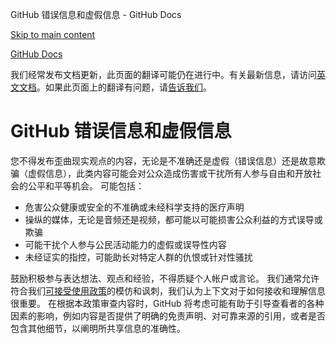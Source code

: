 GitHub 错误信息和虚假信息 - GitHub Docs

[Skip to main content](#main-content)

[](/cn)[GitHub Docs](/cn)

我们经常发布文档更新，此页面的翻译可能仍在进行中。有关最新信息，请访问[英文文档](/en)。如果此页面上的翻译有问题，请[告诉我们](https://github.com/contact?form[subject]=translation%20issue%20on%20docs.github.com&form[comments]=)。

GitHub 错误信息和虚假信息
==========

您不得发布歪曲现实观点的内容，无论是不准确还是虚假（错误信息）还是故意欺骗（虚假信息），此类内容可能会对公众造成伤害或干扰所有人参与自由和开放社会的公平和平等机会。 可能包括：

* 危害公众健康或安全的不准确或未经科学支持的医疗声明
* 操纵的媒体，无论是音频还是视频，都可能以可能损害公众利益的方式误导或欺骗
* 可能干扰个人参与公民活动能力的虚假或误导性内容
* 未经证实的指控，可能助长对特定人群的仇恨或针对性骚扰

鼓励积极参与表达想法、观点和经验，不得质疑个人帐户或言论。 我们通常允许符合我们[可接受使用政策](/cn/github/site-policy/github-acceptable-use-policies)的模仿和讽刺，我们认为上下文对于如何接收和理解信息很重要。 在根据本政策审查内容时，GitHub 将考虑可能有助于引导查看者的各种因素的影响，例如内容是否提供了明确的免责声明、对可靠来源的引用，或者是否包含其他细节，以阐明所共享信息的准确性。
